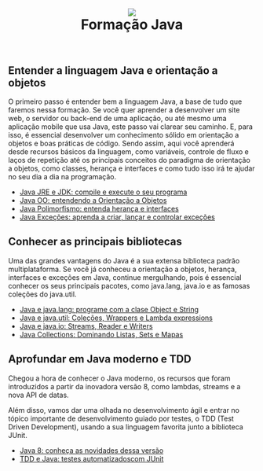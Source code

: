 <h1 align="center">
  <img src="https://cryptoid.com.br/wp-content/uploads/2017/03/java_capa-1440x564_c.jpg">
  <br>
  Formação Java
  <br>
  </br>
</h1>


## Entender a linguagem Java e orientação a objetos

O primeiro passo é entender bem a linguagem Java, a base de tudo que faremos nessa formação. Se você quer aprender a desenvolver um site web, o servidor ou back-end de uma aplicação, ou até mesmo uma aplicação mobile que usa Java, este passo vai clarear seu caminho. E, para isso, é essencial desenvolver um conhecimento sólido em orientação a objetos e boas práticas de código. Sendo assim, aqui você aprenderá desde recursos básicos da linguagem, como variáveis, controle de fluxo e laços de repetição até os principais conceitos do paradigma de orientação a objetos, como classes, herança e interfaces e como tudo isso irá te ajudar no seu dia a dia na programação.

* [Java JRE e JDK: compile e execute o seu programa](https://github.com/klayton-a-souza/Java-JRE-e-JDK)
* [Java OO: entendendo a Orientação a Objetos](https://github.com/klayton-a-souza/Java-OO)
* [Java Polimorfismo: entenda herança e interfaces](https://github.com/klayton-a-souza/Java-Polimorfismo)
* [Java Exceções: aprenda a criar, lançar e controlar exceções](https://github.com/klayton-a-souza/Java-Excecoes)


## Conhecer as principais bibliotecas

Uma das grandes vantagens do Java é a sua extensa biblioteca padrão multiplataforma. Se você já conheceu a orientação a objetos, herança, interfaces e exceções em Java, continue mergulhando, pois é essencial conhecer os seus principais pacotes, como java.lang, java.io e as famosas coleções do java.util.

* [Java e java.lang: programe com a clase Object e String](https://github.com/klayton-a-souza/Java-e-java.lang)
* [Java e java.util: Coleções, Wrappers e Lambda expressions](https://github.com/klayton-a-souza/Java-e-java.util)
* [Java e java.io: Streams, Reader e Writers](https://github.com/klayton-a-souza/Java-e-java.io)
* [Java Collections: Dominando Listas, Sets e Mapas](https://github.com/klayton-a-souza/Java-Collections)

## Aprofundar em Java moderno e TDD

Chegou a hora de conhecer o Java moderno, os recursos que foram introduzidos a partir da inovadora versão 8, como lambdas, streams e a nova API de datas.

Além disso, vamos dar uma olhada no desenvolvimento ágil e entrar no tópico importante de desenvolvimento guiado por testes, o TDD (Test Driven Development), usando a sua linguagem favorita junto a biblioteca JUnit.

* [Java 8: conheça as novidades dessa versão](https://github.com/klayton-a-souza/Java-8)
* [TDD e Java: testes automatizadoscom JUnit]()
